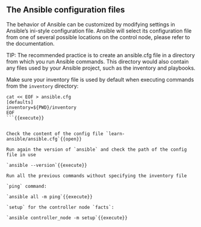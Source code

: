 ## The Ansible configuration files

The behavior of Ansible can be customized by modifying settings in Ansible’s ini-style configuration file. Ansible will select its configuration file from one of several possible locations on the control node, please refer to the documentation.

TIP: The recommended practice is to create an ansible.cfg file in a directory from which you run Ansible commands. This directory would also contain any files used by your Ansible project, such as the inventory and playbooks.

Make sure your inventory file is used by default when executing commands from the `inventory` directory:

```
cat << EOF > ansible.cfg
[defaults]
inventory=${PWD}/inventory
EOF
```{{execute}}


Check the content of the config file `learn-ansible/ansible.cfg`{{open}}

Run again the version of `ansible` and check the path of the config file in use

`ansible --version`{{execute}}

Run all the previous commands without specifying the inventory file

`ping` command:

`ansible all -m ping`{{execute}}

`setup` for the controller node `facts`:

`ansible controller_node -m setup`{{execute}}

